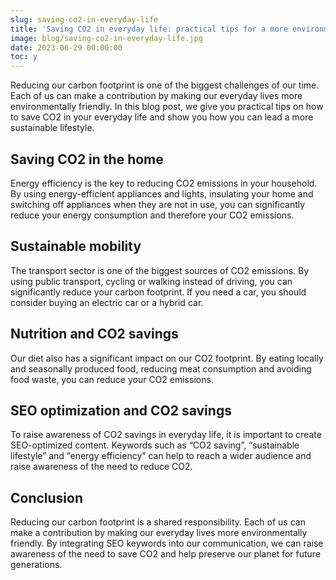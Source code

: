 ```yaml
---
slug: saving-co2-in-everyday-life
title: 'Saving CO2 in everyday life: practical tips for a more environmentally friendly lifestyle'
image: blog/saving-co2-in-everyday-life.jpg
date: 2023-06-29 00:00:00
toc: y
---
```

Reducing our carbon footprint is one of the biggest challenges of our time. Each of us can make a contribution by making our everyday lives more environmentally friendly. In this blog post, we give you practical tips on how to save CO2 in your everyday life and show you how you can lead a more sustainable lifestyle.

## Saving CO2 in the home

Energy efficiency is the key to reducing CO2 emissions in your household. By using energy-efficient appliances and lights, insulating your home and switching off appliances when they are not in use, you can significantly reduce your energy consumption and therefore your CO2 emissions.

## Sustainable mobility

The transport sector is one of the biggest sources of CO2 emissions. By using public transport, cycling or walking instead of driving, you can significantly reduce your carbon footprint. If you need a car, you should consider buying an electric car or a hybrid car.

## Nutrition and CO2 savings

Our diet also has a significant impact on our CO2 footprint. By eating locally and seasonally produced food, reducing meat consumption and avoiding food waste, you can reduce your CO2 emissions.

## SEO optimization and CO2 savings

To raise awareness of CO2 savings in everyday life, it is important to create SEO-optimized content. Keywords such as “CO2 saving”, “sustainable lifestyle” and “energy efficiency” can help to reach a wider audience and raise awareness of the need to reduce CO2.

## Conclusion

Reducing our carbon footprint is a shared responsibility. Each of us can make a contribution by making our everyday lives more environmentally friendly. By integrating SEO keywords into our communication, we can raise awareness of the need to save CO2 and help preserve our planet for future generations.
